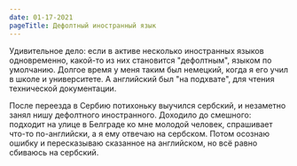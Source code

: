 ```yaml
---
date: 01-17-2021
pageTitle: Дефолтный иностранный язык
---
```

Удивительное дело: если в активе несколько иностранных языков одновременно, какой-то из них становится "дефолтным", 
языком по умолчанию. Долгое время у меня таким был немецкий, когда я его учил в школе и университете. А английский был 
"на подхвате", для чтения технической документации.

После переезда в Сербию потихоньку выучился сербский, и незаметно занял нишу дефолтного иностранного. Доходило до 
смешного: подходит на улице в Белграде ко мне молодой человек, спрашивает что-то по-английски, а я ему отвечаю на 
сербском. Потом осознаю ошибку и пересказываю сказанное на английском, но всё равно сбиваюсь на сербский.

